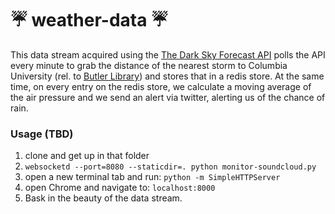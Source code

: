 :umbrella: weather-data :umbrella:
==========================================


This data stream acquired using the
[The Dark Sky Forecast API](https://developer.forecast.io/)
polls the API every minute to grab the distance of the nearest storm to Columbia University (rel. to [Butler Library](https://en.wikipedia.org/wiki/Butler_Library))  and stores that in a redis store. At the same time,
on every entry on the redis store, we calculate a moving average of the
air pressure and we send an alert via twitter, alerting us of the chance
of rain.


### Usage (TBD)

1. clone and get up in that folder
2. `websocketd --port=8080 --staticdir=. python monitor-soundcloud.py`
3. open a new terminal tab and run: `python -m SimpleHTTPServer`
4. open Chrome and navigate to: `localhost:8000`
5. Bask in the beauty of the data stream.